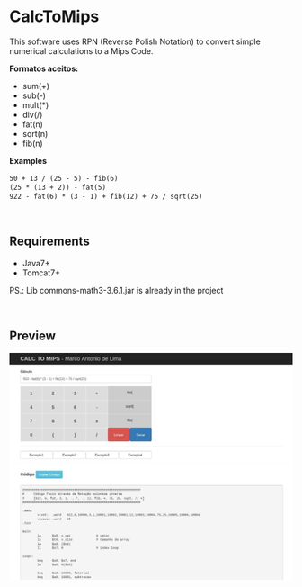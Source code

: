 # CalcToMips

This software uses RPN (Reverse Polish Notation) to convert simple numerical calculations to a Mips Code.

**Formatos aceitos:**
* sum(+)
* sub(-)
* mult(*)
* div(/)
* fat(n)
* sqrt(n)
* fib(n)

**Examples**
```
50 + 13 / (25 - 5) - fib(6)
(25 * (13 + 2)) - fat(5)
922 - fat(6) * (3 - 1) + fib(12) + 75 / sqrt(25)
```
&nbsp;
&nbsp;

## Requirements
* Java7+
* Tomcat7+

PS.: Lib commons-math3-3.6.1.jar is already in the project

&nbsp;
&nbsp;

## Preview

![My image](https://github.com/billlima/CalcToMips/blob/master/preview.jpg)
